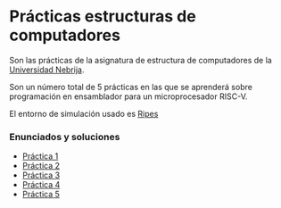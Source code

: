 # Prácticas estructuras de computadores
Son las prácticas de la asignatura de estructura de computadores de la [Universidad Nebrija](https://www.nebrija.com/).

Son un número total de 5 prácticas en las que se aprenderá sobre programación en ensamblador para un microprocesador RISC-V.

El entorno de simulación usado es [Ripes](https://github.com/mortbopet/Ripes)

### Enunciados y soluciones
* [Práctica 1](practica1/enunciado.md)
* [Práctica 2](practica2/enunciado.md)
* [Práctica 3](practica3/enunciado.md)
* [Práctica 4](practica4/enunciado.md)
* [Práctica 5](practica5)
